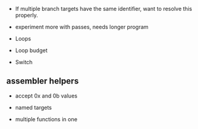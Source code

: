 - If multiple branch targets have the same identifier, want to resolve this
  properly.

- experiment more with passes, needs longer program

- Loops

- Loop budget

- Switch

## assembler helpers

- accept 0x and 0b values

- named targets

- multiple functions in one
